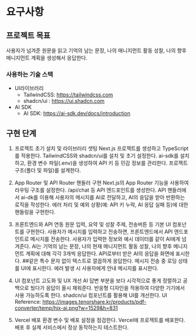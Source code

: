 # 요구사항

## 프로젝트 목표

사용자가 넘겨준 원문을 읽고 기억의 남는 문장, 나의 매니지먼트 활동 성찰, 나의 향후 매니지먼트 계획을 생성해서 응답한다.

### 사용하는 기술 스택

- UI라이브러리
  - TailwindCSS: https://tailwindcss.com
  - shadcn/ui : https://ui.shadcn.com
- AI SDK
  - AI SDK: https://ai-sdk.dev/docs/introduction

## 구현 단계

1. 프로젝트 초기 설치 및 라이브러리 셋팅
   Next.js 프로젝트를 생성하고 TypeScript를 적용한다.
   TailwindCSS와 shadcn/ui를 설치 및 초기 설정한다.
   ai-sdk를 설치하고, 환경 변수 파일(.env)을 생성하여 API 키 등 민감 정보를 관리한다.
   프로젝트 구조(폴더 및 파일)를 설계한다.

2. App Router 및 API Router 핸들러 구현
   Next.js의 App Router 기능을 사용하여 라우팅 구조를 설정한다.
   /api/chat 등 API 엔드포인트를 생성한다.
   API 핸들러에서 ai-dk를 이용해 사용자의 메시지를 AI로 전달하고, AI의 응답을 받아 반환하는 로직을 작성한다.
   에러 처리 및 예외 상황(예: API 키 누락, AI 응답 실패 등)에 대한 핸들링을 구현한다.

3. 프론트엔드와 API 연동
   원문 입력, 요약 및 성찰 주제, 전송버튼 등 기본 UI 컴포넌트를 구현한다.
   사용자가 메시지를 입력하고 전송하면, 프론트엔드에서 API 엔드포인트로 메시지를 전송한다.
   사용자가 입력한 정보와 예시 데이터를 같이 AI에게 넘겨준다.
   AI는 기억의 남는 문장, 나의 현재 메니지먼트 활동 성찰, 나의 향후 메니지먼트 계획에 대해 각각 3개씩 응답한다.
   API로부터 받은 AI의 응답을 화면에 표시한다. ##같은 특수 문자 없이 텍스트로 깔끔하게 응답한다.
   메시지 전송 중 로딩 상태를 UI에 표시한다.
   에러 발생 시 사용자에게 안내 메시지를 표시한다.

4. UI 컴포넌트 고도화 및 UX 개선
   AI 답변 부분을 보다 시각적으로 좋게 정렬하고 공백으로 뒀다가 응답이 올시 채워준다.
   반응형 디자인을 적용하여 다양한 기기에서 사용 가능하도록 한다.
   shadcn/ui 컴포넌트를 활용해 UI를 개선한다.
   UI Reference: https://images.tenorshare.kr/products/pdf-converter/temp/hix-ai.png?w=1529&h=831

5. Vercel 배포
   환경 변수 및 배포 설정을 점검한다.
   Vercel에 프로젝트를 배포한다.
   배포 후 실제 서비스에서 정상 동작하는지 테스트한다.
